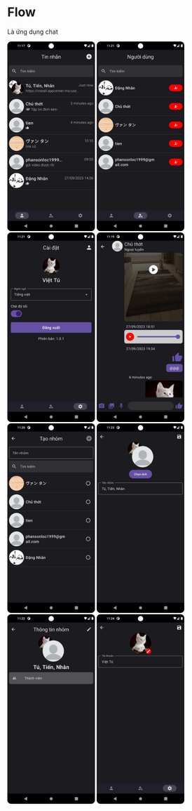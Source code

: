 # Flow
Là ứng dụng chat

<p float="left">
  <img src="https://github.com/phamviettu3009/flow-folder/blob/main/flow-img/message.png" width="200" height="432" alt="message screen"> 
  <img src="https://github.com/phamviettu3009/flow-folder/blob/main/flow-img/user-list.png" width="200" height="432" alt="users screen"> 
  <img src="https://github.com/phamviettu3009/flow-folder/blob/main/flow-img/setting.png" width="200" height="432" alt="setting screen">
  <img src="https://github.com/phamviettu3009/flow-folder/blob/main/flow-img/chat.png" width="200" height="432" alt="chat screen">
  <img src="https://github.com/phamviettu3009/flow-folder/blob/main/flow-img/create-group.png" width="200" height="432" alt="create group screen">
  <img src="https://github.com/phamviettu3009/flow-folder/blob/main/flow-img/group-edit.png" width="200" height="432" alt="edit group screen">
  <img src="https://github.com/phamviettu3009/flow-folder/blob/main/flow-img/group-info.png" width="200" height="432" alt="group info screen">
  <img src="https://github.com/phamviettu3009/flow-folder/blob/main/flow-img/user-edit.png" width="200" height="432" alt="user edit screen">
</p>


